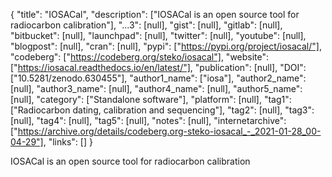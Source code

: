 {
  "title": "IOSACal",
  "description": ["IOSACal is an open source tool for radiocarbon calibration"],
  "...3": [null],
  "gist": [null],
  "gitlab": [null],
  "bitbucket": [null],
  "launchpad": [null],
  "twitter": [null],
  "youtube": [null],
  "blogpost": [null],
  "cran": [null],
  "pypi": ["https://pypi.org/project/iosacal/"],
  "codeberg": ["https://codeberg.org/steko/iosacal"],
  "website": ["https://iosacal.readthedocs.io/en/latest/"],
  "publication": [null],
  "DOI": ["10.5281/zenodo.630455"],
  "author1_name": ["iosa"],
  "author2_name": [null],
  "author3_name": [null],
  "author4_name": [null],
  "author5_name": [null],
  "category": ["Standalone software"],
  "platform": [null],
  "tag1": ["Radiocarbon dating, calibration and sequencing"],
  "tag2": [null],
  "tag3": [null],
  "tag4": [null],
  "tag5": [null],
  "notes": [null],
  "internetarchive": ["https://archive.org/details/codeberg.org-steko-iosacal_-_2021-01-28_00-04-29"],
  "links": []
}

<!-- Generated by csv2md.R – do not edit by hand -->

IOSACal is an open source tool for radiocarbon calibration